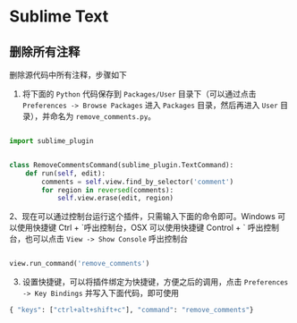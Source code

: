 # Sublime Text


## 删除所有注释

删除源代码中所有注释，步骤如下

1. 将下面的 `Python` 代码保存到 `Packages/User` 目录下（可以通过点击 `Preferences -> Browse Packages` 进入 `Packages` 目录，然后再进入 `User` 目录），并命名为 `remove_comments.py`。

```python

import sublime_plugin


class RemoveCommentsCommand(sublime_plugin.TextCommand):
    def run(self, edit):
        comments = self.view.find_by_selector('comment')
        for region in reversed(comments):
            self.view.erase(edit, region)

```

2、现在可以通过控制台运行这个插件，只需输入下面的命令即可。Windows 可以使用快捷键 Ctrl + \`呼出控制台，OSX 可以使用快捷键 Control + \` 呼出控制台，也可以点击 `View -> Show Console` 呼出控制台

``` python

view.run_command('remove_comments')

```

3. 设置快捷键，可以将插件绑定为快捷键，方便之后的调用，点击 `Preferences -> Key Bindings` 并写入下面代码，即可使用

``` python
{ "keys": ["ctrl+alt+shift+c"], "command": "remove_comments"}
```